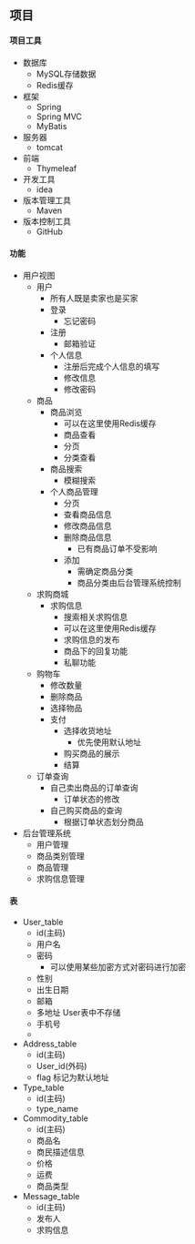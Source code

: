 ## 项目

#### 项目工具

- 数据库
  - MySQL存储数据
  - Redis缓存
- 框架
  - Spring
  - Spring MVC
  - MyBatis
- 服务器
  - tomcat
- 前端
  - Thymeleaf
- 开发工具
  - idea
- 版本管理工具
  - Maven
- 版本控制工具
  - GitHub

#### 功能

- 用户视图
  - 用户
    - 所有人既是卖家也是买家
    - 登录
      - 忘记密码
    - 注册
      - 邮箱验证
    - 个人信息
      - 注册后完成个人信息的填写
      - 修改信息
      - 修改密码
  - 商品
    - 商品浏览
      - 可以在这里使用Redis缓存
      - 商品查看
      - 分页
      - 分类查看
    - 商品搜索
      - 模糊搜索
    - 个人商品管理
      - 分页
      - 查看商品信息
      - 修改商品信息
      - 删除商品信息
        - 已有商品订单不受影响
      - 添加
        - 需确定商品分类
        - 商品分类由后台管理系统控制
  - 求购商城
    - 求购信息
      - 搜索相关求购信息
      - 可以在这里使用Redis缓存
      - 求购信息的发布
      - 商品下的回复功能
      - 私聊功能
  - 购物车
    - 修改数量
    - 删除商品
    - 选择物品
    - 支付
      - 选择收货地址
        - 优先使用默认地址
      - 购买商品的展示
      - 结算
  - 订单查询
    - 自己卖出商品的订单查询
      - 订单状态的修改
    - 自己购买商品的查询
      - 根据订单状态划分商品
- 后台管理系统
  - 用户管理
  - 商品类别管理
  - 商品管理
  - 求购信息管理

#### 表

- User_table
  - id(主码)
  - 用户名
  - 密码
    - 可以使用某些加密方式对密码进行加密
  - 性别
  - 出生日期
  - 邮箱
  - 多地址 User表中不存储
  - 手机号
  - 
- Address_table
  - id(主码)
  - User_id(外码)
  - flag 标记为默认地址
- Type_table
  - id(主码)
  - type_name
- Commodity_table
  - id(主码)
  - 商品名
  - 商民描述信息
  - 价格
  - 运费
  - 商品类型
- Message_table
  - id(主码)
  - 发布人
  - 求购信息

